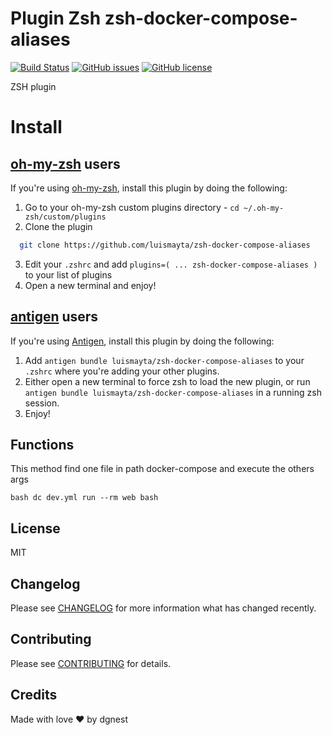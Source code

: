 # Plugin Zsh zsh-docker-compose-aliases

[![Build Status](https://travis-ci.org/luismayta/zsh-docker-compose-aliases.svg)](https://travis-ci.org/luismayta/zsh-docker-compose-aliases)
[![GitHub issues](https://img.shields.io/github/issues/luismayta/zsh-docker-compose-aliases.svg)](https://github.com/luismayta/zsh-docker-compose-aliases/issues)
[![GitHub license](https://img.shields.io/github/license/mashape/apistatus.svg?style=flat-square)](LICENSE)


ZSH plugin

# Install

## [oh-my-zsh](https://github.com/robbyrussell/oh-my-zsh) users

If you're using [oh-my-zsh](https://gitub.com/robbyrussell/oh-my-zsh), install this plugin by doing the following:

1. Go to your oh-my-zsh custom plugins directory - `cd ~/.oh-my-zsh/custom/plugins`
2. Clone the plugin
```bash
  git clone https://github.com/luismayta/zsh-docker-compose-aliases
```
3. Edit your `.zshrc` and add `plugins=( ... zsh-docker-compose-aliases )` to your list of plugins
4. Open a new terminal and enjoy!

## [antigen](https://github.com/zsh-users/antigen) users

If you're using [Antigen](https://github.com/zsh-lovers/antigen), install this plugin by doing the following:

1. Add `antigen bundle luismayta/zsh-docker-compose-aliases` to your `.zshrc` where you're adding your other plugins.
2. Either open a new terminal to force zsh to load the new plugin, or run `antigen bundle luismayta/zsh-docker-compose-aliases` in a running zsh session.
3. Enjoy!

## Functions

This method find one file in path docker-compose and execute the others args

``bash
  dc dev.yml run --rm web bash
``

## License

MIT

## Changelog

Please see [CHANGELOG](CHANGELOG.md) for more information what has changed recently.

## Contributing

Please see [CONTRIBUTING](CONTRIBUTING.md) for details.

## Credits

Made with love :heart: by dgnest

[link-author]: https://github.com/luismayta
[link-contributors]: contributors